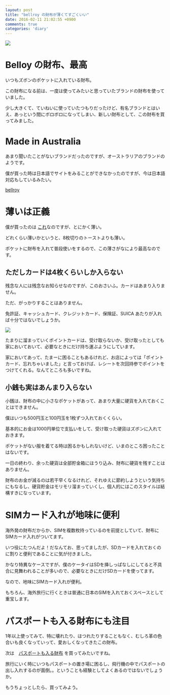 ```yaml
---
layout: post
title: "bellroy の財布が薄くてすごくいい"
date: 2016-02-11 21:02:55 +0900
comments: true
categories: 'diary'
---
```


![](
https://skim.milk200.cc/20160211_bellroy/2016-02-11+21.01.20.jpg)

# Belloy の財布、最高

いつもズボンのポケットに入れている財布。

この財布になる前は、一度は使ってみたいと思っていたブランドの財布を使っていました。

少し大きくて、ていねいに使っていたつもりだったけど、有名ブランドとはいえ、あっという間にボロボロになってしまい、新しい財布として、この財布を買ってみました。

# Made in Australia

あまり聞いたことがないブランドだったのですが、オーストラリアのブランドのようです。

僕が買った時は日本語でサイトをみることができなかったのですが、今は日本語対応もしているみたい。

[bellroy](http://bellroy.com/)

# 薄いは正義

僕が買ったのは [これ](http://bellroy.com/wallets/note-sleeve-wallet?color=cocoa)なのですが、とにかく薄い。

どれくらい薄いかというと、8枚切りのトーストよりも薄い。

ポケットに財布を入れて普段使いをするので、この薄さがなにより最高なのです。

## ただしカードは4枚くらいしか入らない

残念な人には残念なお知らせなのですが、このおさいふ。カードはあまり入りません。

ただ、がっかりすることはありません。

免許証、キャッシュカード、クレジットカード、保険証、SUICA あたりが入れば十分ではないでしょうか。

![](https://skim.milk200.cc/20160211_bellroy/2016-02-11+21.02.52.jpg)

たまりに溜まっていくポイントカードは、受け取らないか、受け取ったとしても家においておいて、必要なときにだけ持ち運ぶようにしています。

家においてあって、たまーに困ることもあるけれど、お店によっては「ポイントカード、忘れちゃいました」と言っておけば、レシートを次回持参でポイントをつけてくれる。なんてところも多いですね。

## 小銭も実はあんまり入らない

小銭は、財布の中に小さなポケットがあって、あまり大量に硬貨を入れておくことはできません。

僕はいつも500円玉と100円玉を1枚ずつ入れておくくらい。

基本的にお金は1000円単位で支払いをして、受け取った硬貨はズボンに入れておきます。

ポケットがない服を着てる時は困るかもしれないけど、いまのところ困ったことはないです。

一日の終わり、余った硬貨は全部貯金箱にほうり込み、財布に硬貨を残すことはありません。

財布のお金が減るのは若干早くなるけれど、それゆえに節約しようという気持ちにもなるし、硬貨貯金はモリモリ溜まっていくし、個人的にはこのスタイルは結構すきになっています。

# SIMカード入れが地味に便利

海外発の財布だからか、SIMを複数枚持っているのを前提としていて、財布にSIMカード入れがついてます。

いつ役にたつんだよ！だなんてお、思ってましたが、SDカードを入れておくのに割りと便利であることに気が付きました。

かなり特異なケースですが、僕のケータイはSDを挿しっぱなしにしてると不具合に見舞われることが多いので、必要なときにだけSDカードを使ってます。

なので、地味にSIMカード入れが便利。

もちろん、海外旅行に行くときは普通に日本のSIMを入れておくスペースとして重宝します。

# パスポートも入る財布にも注目

1年以上使ってみて、特に壊れたり、ほつれたりすることもなく、むしろ革の色合いも良くなっていって、愛おしくなってきたこの財布。

次は　[パスポートも入る財布](http://bellroy.com/wallets/travel-wallet?color=charcoal) を買ってみたいですね。

旅行にいく時にいつもパスポートの置き場に困るし、飛行機の中でパスポートの出し入れするのが面倒。。ということも経験としてよくあるのではないでしょうか。

もうちょっとしたら、買ってみよう。
